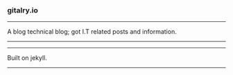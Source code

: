 ### gitalry.io



*****
A blog technical blog; got I.T related posts and information.
*****


******
Built on jekyll.
******

